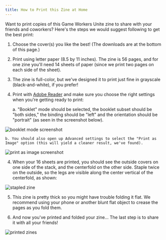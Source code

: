 ```yaml
---
title: How to Print this Zine at Home
---
```


Want to print copies of this Game Workers Unite zine to share with your friends and coworkers? Here's the steps we would suggest following to get the best print:

1. Choose the cover(s) you like the best! (The downloads are at the bottom of this page.)

2. Print using letter paper (8.5 by 11 inches). The zine is 56 pages, and for one zine you'll need 14 sheets of paper (since we print two pages on each side of the sheet).

3. The zine is full-color, but we've designed it to print just fine in grayscale (black-and-white), if you prefer!

4. Print with [Adobe Reader](https://acrobat.adobe.com/ca/en/acrobat/pdf-reader.html) and make sure you choose the right settings when you're getting ready to print:

   a. "Booklet" mode should be selected, the booklet subset should be "both sides," the binding should be "left" and the orientation should be "portrait" (as seen in the screenshot below).

  <p class="md-img">
    <img alt="booklet mode screenshot" src="/images/booklet_mode.jpg">
  </p>

    b. You should also open up Advanced settings to select the "Print as Image" option (this will yield a cleaner result, we've found).

  <p class="md-img">
    <img alt="print as image screenshot" src="/images/print_as_image.jpg">
  </p>

4. When your 16 sheets are printed, you should see the outside covers on one side of the stack, and the centerfold on the other side. Staple twice on the outside, so the legs are visible along the center vertical of the centerfold, as shown:

  <p class="md-img">
    <img alt="stapled zine" src="/images/inside_staples.jpg">
  </p>

5. This zine is pretty thick so you might have trouble folding it flat. We recommend using your phone or another blunt flat object to crease the pages as you fold them.

6. And now you've printed and folded your zine... The last step is to share it with all your friends!

  <p class="md-img">
    <img alt="printed zines" src="/images/printed_zines.jpg">
  </p>
